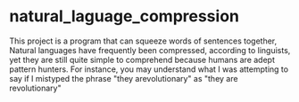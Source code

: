 # natural_laguage_compression
This project is a program that can squeeze words of sentences together, Natural languages have frequently been compressed, according to linguists, yet they are still quite simple to comprehend because humans are adept pattern hunters. For instance, you may understand what I was attempting to say if I mistyped the phrase "they arevolutionary" as "they are revolutionary"
